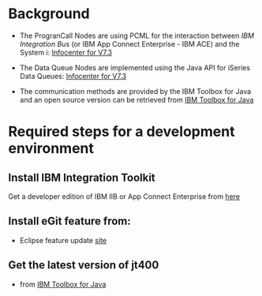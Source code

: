 # Background
+ The ProgranCall Nodes are using PCML for the interaction between *IBM Integration Bus* (or IBM App Connect Enterprise - IBM ACE) and the System i: [Infocenter for V7.3](https://www.ibm.com/support/knowledgecenter/en/ssw_ibm_i_73/rzahh/rzahhxmlmain.htm)

+ The Data Queue Nodes are implemented using the Java API for iSeries Data Queues: [Infocenter for V7.3](https://www.ibm.com/support/knowledgecenter/en/ssw_ibm_i_73/rzahh/dtaq.htm)

+ The communication methods are provided by the IBM Toolbox for Java and an open source version can be retrieved from [IBM Toolbox for Java](http://jt400.sourceforge.net/)


# Required steps for a development environment

## Install IBM Integration Toolkit

Get a developer edition of IBM IIB or App Connect Enterprise from [here](https://developer.ibm.com/integration/docs/ibm-integration-bus/get-started/get-started-with-ibm-integration-bus-for-developers/)

## Install eGit feature from:

+ Eclipse feature update [site](http://download.eclipse.org/egit/updates-4.2)

## Get the latest version of jt400

+ from [IBM Toolbox for Java](http://jt400.sourceforge.net/)

